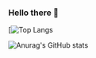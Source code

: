 ### Hello there 👋

[![Top Langs](https://github-readme-stats.vercel.app/api/top-langs/?username=joaogabrielferr&hide=jupyter&show_icons=true&theme=radical)


![Anurag's GitHub stats](https://github-readme-stats.vercel.app/api?username=joaogabrielferr&show_icons=true&theme=radical)

<!--
**joaogabrielferr/joaogabrielferr** is a ✨ _special_ ✨ repository because its `README.md` (this file) appears on your GitHub profile.

Here are some ideas to get you started:

- 🔭 I’m currently working on ...
- 🌱 I’m currently learning ...
- 👯 I’m looking to collaborate on ...
- 🤔 I’m looking for help with ...
- 💬 Ask me about ...
- 📫 How to reach me: ...
- 😄 Pronouns: ...
- ⚡ Fun fact: ...
-->
